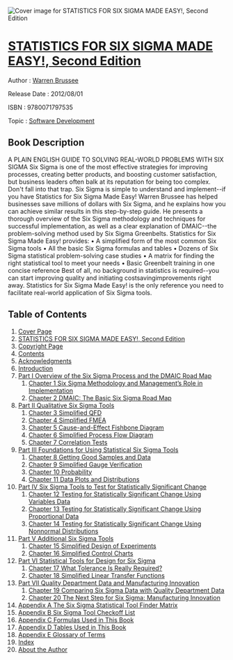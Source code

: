![Cover image for STATISTICS FOR SIX SIGMA MADE EASY!, Second Edition](https://imgdetail.ebookreading.net/cover/cover/software_development/EB9780071797535.jpg)

[STATISTICS FOR SIX SIGMA MADE EASY!, Second Edition](https://ebookreading.net/view/book/STATISTICS+FOR+SIX+SIGMA+MADE+EASY%21%2C+Second+Edition-EB9780071797535_1.html "STATISTICS FOR SIX SIGMA MADE EASY!, Second Edition")
====================================================================================================================

Author : [Warren Brussee](https://ebookreading.net/search/author/Warren+Brussee)

Release Date : 2012/08/01

ISBN : 9780071797535

Topic : [Software Development](https://ebookreading.net/search/category/software-development)

Book Description
-----------------

A PLAIN ENGLISH GUIDE TO SOLVING REAL-WORLD PROBLEMS WITH SIX SIGMA
Six Sigma is one of the most effective strategies for improving processes, creating better products, and boosting customer satisfaction, but business leaders often balk at its reputation for being too complex. Don't fall into that trap. Six Sigma is simple to understand and implement--if you have Statistics for Six Sigma Made Easy!
Warren Brussee has helped businesses save millions of dollars with Six Sigma, and he explains how you can achieve similar results in this step-by-step guide. He presents a thorough overview of the Six Sigma methodology and techniques for successful implementation, as well as a clear explanation of DMAIC--the problem-solving method used by Six Sigma Greenbelts. Statistics for Six Sigma Made Easy! provides:
• A simplified form of the most common Six Sigma tools
• All the basic Six Sigma formulas and tables
• Dozens of Six Sigma statistical problem-solving case studies
• A matrix for finding the right statistical tool to meet your needs
• Basic Greenbelt training in one concise reference
Best of all, no background in statistics is required--you can start improving quality and initiating costsavingimprovements right away. Statistics for Six Sigma Made Easy! is the only reference you need to facilitate real-world application of Six Sigma tools.
              
Table of Contents
-----------------

1. [Cover Page](https://ebookreading.net/view/book/STATISTICS+FOR+SIX+SIGMA+MADE+EASY%21%2C+Second+Edition-EB9780071797535_1.html)
1. [STATISTICS FOR SIX SIGMA MADE EASY!, Second Edition](https://ebookreading.net/view/book/STATISTICS+FOR+SIX+SIGMA+MADE+EASY%21%2C+Second+Edition-EB9780071797535_2.html)
1. [Copyright Page](https://ebookreading.net/view/book/STATISTICS+FOR+SIX+SIGMA+MADE+EASY%21%2C+Second+Edition-EB9780071797535_3.html)
1. [Contents](https://ebookreading.net/view/book/STATISTICS+FOR+SIX+SIGMA+MADE+EASY%21%2C+Second+Edition-EB9780071797535_4.html)
1. [Acknowledgments](https://ebookreading.net/view/book/STATISTICS+FOR+SIX+SIGMA+MADE+EASY%21%2C+Second+Edition-EB9780071797535_5.html)
1. [Introduction](https://ebookreading.net/view/book/STATISTICS+FOR+SIX+SIGMA+MADE+EASY%21%2C+Second+Edition-EB9780071797535_6.html)
1. [Part I Overview of the Six Sigma Process and the DMAIC Road Map](https://ebookreading.net/view/book/STATISTICS+FOR+SIX+SIGMA+MADE+EASY%21%2C+Second+Edition-EB9780071797535_7.html)
    1. [Chapter 1 Six Sigma Methodology and Management’s Role in Implementation](https://ebookreading.net/view/book/STATISTICS+FOR+SIX+SIGMA+MADE+EASY%21%2C+Second+Edition-EB9780071797535_8.html)
    1. [Chapter 2 DMAIC: The Basic Six Sigma Road Map](https://ebookreading.net/view/book/STATISTICS+FOR+SIX+SIGMA+MADE+EASY%21%2C+Second+Edition-EB9780071797535_9.html)
1. [Part II Qualitative Six Sigma Tools](https://ebookreading.net/view/book/STATISTICS+FOR+SIX+SIGMA+MADE+EASY%21%2C+Second+Edition-EB9780071797535_10.html)
    1. [Chapter 3 Simplified QFD](https://ebookreading.net/view/book/STATISTICS+FOR+SIX+SIGMA+MADE+EASY%21%2C+Second+Edition-EB9780071797535_11.html)
    1. [Chapter 4 Simplified FMEA](https://ebookreading.net/view/book/STATISTICS+FOR+SIX+SIGMA+MADE+EASY%21%2C+Second+Edition-EB9780071797535_12.html)
    1. [Chapter 5 Cause-and-Effect Fishbone Diagram](https://ebookreading.net/view/book/STATISTICS+FOR+SIX+SIGMA+MADE+EASY%21%2C+Second+Edition-EB9780071797535_13.html)
    1. [Chapter 6 Simplified Process Flow Diagram](https://ebookreading.net/view/book/STATISTICS+FOR+SIX+SIGMA+MADE+EASY%21%2C+Second+Edition-EB9780071797535_14.html)
    1. [Chapter 7 Correlation Tests](https://ebookreading.net/view/book/STATISTICS+FOR+SIX+SIGMA+MADE+EASY%21%2C+Second+Edition-EB9780071797535_15.html)
1. [Part III Foundations for Using Statistical Six Sigma Tools](https://ebookreading.net/view/book/STATISTICS+FOR+SIX+SIGMA+MADE+EASY%21%2C+Second+Edition-EB9780071797535_16.html)
    1. [Chapter 8 Getting Good Samples and Data](https://ebookreading.net/view/book/STATISTICS+FOR+SIX+SIGMA+MADE+EASY%21%2C+Second+Edition-EB9780071797535_17.html)
    1. [Chapter 9 Simplified Gauge Verification](https://ebookreading.net/view/book/STATISTICS+FOR+SIX+SIGMA+MADE+EASY%21%2C+Second+Edition-EB9780071797535_18.html)
    1. [Chapter 10 Probability](https://ebookreading.net/view/book/STATISTICS+FOR+SIX+SIGMA+MADE+EASY%21%2C+Second+Edition-EB9780071797535_19.html)
    1. [Chapter 11 Data Plots and Distributions](https://ebookreading.net/view/book/STATISTICS+FOR+SIX+SIGMA+MADE+EASY%21%2C+Second+Edition-EB9780071797535_20.html)
1. [Part IV Six Sigma Tools to Test for Statistically Significant Change](https://ebookreading.net/view/book/STATISTICS+FOR+SIX+SIGMA+MADE+EASY%21%2C+Second+Edition-EB9780071797535_21.html)
    1. [Chapter 12 Testing for Statistically Significant Change Using Variables Data](https://ebookreading.net/view/book/STATISTICS+FOR+SIX+SIGMA+MADE+EASY%21%2C+Second+Edition-EB9780071797535_22.html)
    1. [Chapter 13 Testing for Statistically Significant Change Using Proportional Data](https://ebookreading.net/view/book/STATISTICS+FOR+SIX+SIGMA+MADE+EASY%21%2C+Second+Edition-EB9780071797535_23.html)
    1. [Chapter 14 Testing for Statistically Significant Change Using Nonnormal Distributions](https://ebookreading.net/view/book/STATISTICS+FOR+SIX+SIGMA+MADE+EASY%21%2C+Second+Edition-EB9780071797535_24.html)
1. [Part V Additional Six Sigma Tools](https://ebookreading.net/view/book/STATISTICS+FOR+SIX+SIGMA+MADE+EASY%21%2C+Second+Edition-EB9780071797535_25.html)
    1. [Chapter 15 Simplified Design of Experiments](https://ebookreading.net/view/book/STATISTICS+FOR+SIX+SIGMA+MADE+EASY%21%2C+Second+Edition-EB9780071797535_26.html)
    1. [Chapter 16 Simplified Control Charts](https://ebookreading.net/view/book/STATISTICS+FOR+SIX+SIGMA+MADE+EASY%21%2C+Second+Edition-EB9780071797535_27.html)
1. [Part VI Statistical Tools for Design for Six Sigma](https://ebookreading.net/view/book/STATISTICS+FOR+SIX+SIGMA+MADE+EASY%21%2C+Second+Edition-EB9780071797535_28.html)
    1. [Chapter 17 What Tolerance Is Really Required?](https://ebookreading.net/view/book/STATISTICS+FOR+SIX+SIGMA+MADE+EASY%21%2C+Second+Edition-EB9780071797535_29.html)
    1. [Chapter 18 Simplified Linear Transfer Functions](https://ebookreading.net/view/book/STATISTICS+FOR+SIX+SIGMA+MADE+EASY%21%2C+Second+Edition-EB9780071797535_30.html)
1. [Part VII Quality Department Data and Manufacturing Innovation](https://ebookreading.net/view/book/STATISTICS+FOR+SIX+SIGMA+MADE+EASY%21%2C+Second+Edition-EB9780071797535_31.html)
    1. [Chapter 19 Comparing Six Sigma Data with Quality Department Data](https://ebookreading.net/view/book/STATISTICS+FOR+SIX+SIGMA+MADE+EASY%21%2C+Second+Edition-EB9780071797535_32.html)
    1. [Chapter 20 The Next Step for Six Sigma: Manufacturing Innovation](https://ebookreading.net/view/book/STATISTICS+FOR+SIX+SIGMA+MADE+EASY%21%2C+Second+Edition-EB9780071797535_33.html)
1. [Appendix A The Six Sigma Statistical Tool Finder Matrix](https://ebookreading.net/view/book/STATISTICS+FOR+SIX+SIGMA+MADE+EASY%21%2C+Second+Edition-EB9780071797535_34.html)
1. [Appendix B Six Sigma Tool Checkoff List](https://ebookreading.net/view/book/STATISTICS+FOR+SIX+SIGMA+MADE+EASY%21%2C+Second+Edition-EB9780071797535_35.html)
1. [Appendix C Formulas Used in This Book](https://ebookreading.net/view/book/STATISTICS+FOR+SIX+SIGMA+MADE+EASY%21%2C+Second+Edition-EB9780071797535_36.html)
1. [Appendix D Tables Used in This Book](https://ebookreading.net/view/book/STATISTICS+FOR+SIX+SIGMA+MADE+EASY%21%2C+Second+Edition-EB9780071797535_37.html)
1. [Appendix E Glossary of Terms](https://ebookreading.net/view/book/STATISTICS+FOR+SIX+SIGMA+MADE+EASY%21%2C+Second+Edition-EB9780071797535_38.html)
1. [Index](https://ebookreading.net/view/book/STATISTICS+FOR+SIX+SIGMA+MADE+EASY%21%2C+Second+Edition-EB9780071797535_39.html)
1. [About the Author](https://ebookreading.net/view/book/STATISTICS+FOR+SIX+SIGMA+MADE+EASY%21%2C+Second+Edition-EB9780071797535_0.html)
